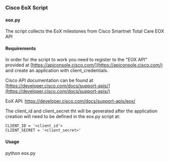 ### Cisco EoX Script

#### eox.py
The script collects the EoX milestones from Cisco Smartnet Total Care EOX API

#### Requirements
In order for the script to work you need to register to the "EOX API" provided at [https://apiconsole.cisco.com/](https://apiconsole.cisco.com/) and create an application with client_credentials. 

Cisco API documentation can be found at [https://developer.cisco.com/docs/support-apis/](https://developer.cisco.com/docs/support-apis/)

EoX API: https://developer.cisco.com/docs/support-apis/eox/

The client_id and client_secret tht will be generated after the application creation will need to be defined in the eox.py script at:

```
CLIENT_ID = '<client_id'>
CLIENT_SECRET = '<client_secret>'
```

#### Usage
python eox.py
